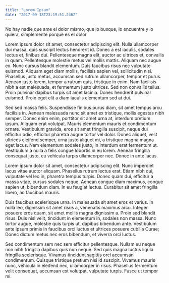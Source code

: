 ```yaml
---
title: "Lorem Ipsum"
date: "2017-09-18T23:19:51.246Z"
---
```

No hay nadie que ame el dolor mismo, que lo busque, lo encuentre y lo quiera, simplemente porque es el dolor
<!-- endexcerpt -->
Lorem ipsum dolor sit amet, consectetur adipiscing elit. Nulla ullamcorper dui massa, quis suscipit lectus hendrerit id. Donec a est iaculis, sodales lectus et, finibus dui. Pellentesque magna elit, auctor ac ultrices et, convallis in quam. Pellentesque molestie metus vel mollis mattis. Aliquam nec augue ex. Nunc cursus blandit elementum. Duis faucibus risus nec vulputate euismod. Aliquam eget diam mollis, facilisis sapien vel, sollicitudin nisi. Phasellus justo metus, accumsan sed rutrum ullamcorper, tempor et purus. Aenean justo lorem, tempor a rutrum quis, tristique in enim. Nam facilisis nibh a est malesuada, et fermentum justo ultrices. Sed non convallis tellus. Proin pulvinar dapibus turpis sit amet lacinia. Donec hendrerit pulvinar euismod. Proin eget elit a diam iaculis elementum sed at dui.

Sed sed massa felis. Suspendisse finibus purus diam, sit amet tempus arcu facilisis in. Aenean malesuada nunc sit amet ex tristique, mollis egestas nibh semper. Donec enim enim, porttitor sit amet urna at, interdum pretium ipsum. Aliquam erat volutpat. Mauris elementum mauris et condimentum ornare. Vestibulum gravida, eros sit amet fringilla suscipit, neque dui efficitur odio, efficitur pharetra augue tortor vel dolor. Donec aliquet, velit ultrices eleifend semper, urna justo aliquet mi, a tristique magna magna eget lacus. Nam elementum sodales justo, in interdum erat fermentum ut. Vestibulum a nulla a felis congue lobortis in eu lorem. Aenean fringilla consequat justo, eu vehicula turpis ullamcorper nec. Donec in ante lacus.

Lorem ipsum dolor sit amet, consectetur adipiscing elit. Nunc imperdiet lacus vitae auctor aliquam. Phasellus rutrum lectus erat. Etiam nibh dui, vulputate vel leo in, pharetra tempus turpis. Donec quam dui, efficitur a massa vitae, cursus sodales neque. Aenean congue diam maximus, congue sapien ut, bibendum diam. In eu feugiat lectus. Curabitur sit amet fringilla libero, ac faucibus mauris.

Duis faucibus scelerisque urna. In malesuada sit amet eros et varius. In nulla leo, dignissim sit amet risus a, venenatis maximus arcu. Integer posuere eros quam, sit amet mollis magna dignissim a. Proin sed blandit risus. Duis nisl velit, tincidunt in elementum in, sodales non massa. Nunc tortor augue, molestie quis turpis ut, dapibus bibendum ante. Vestibulum ante ipsum primis in faucibus orci luctus et ultrices posuere cubilia Curae; Donec dictum metus nec eros bibendum, et viverra orci luctus.

Sed condimentum sem nec sem efficitur pellentesque. Nullam eu neque non nibh fringilla dapibus quis non neque. Sed quis magna luctus ligula fringilla scelerisque. Vivamus tincidunt sagittis orci accumsan condimentum. Quisque tristique pretium nisi id suscipit. Vivamus mauris nunc, vehicula in eleifend nec, ullamcorper in risus. Phasellus fermentum velit consequat, accumsan est volutpat, vulputate turpis. Fusce ut tempor mi.
